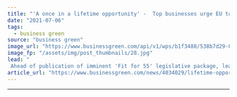 ```yaml
---
title: "'A once in a lifetime opportunity' -  Top businesses urge EU to turbocharge net zero strategy"
date: "2021-07-06"
tags: 
  - business green
source: "business green"
image_url: "https://www.businessgreen.com/api/v1/wps/b1f3488/538b7d29-0f81-41bf-b5a6-09b71c13dbb6/5/Ursula-Leyen-185x114.jpg"
image_fp: "/assets/img/post_thumbnails/28.jpg"
lead: "
 Ahead of publication of imminent 'Fit for 55' legislative package, leading business groups call on Brussels to accelerate green recovery ..."
article_url: "https://www.businessgreen.com/news/4034029/lifetime-opportunity-businesses-urge-eu-turbocharge-net-zero-strategy"
---
```


---
